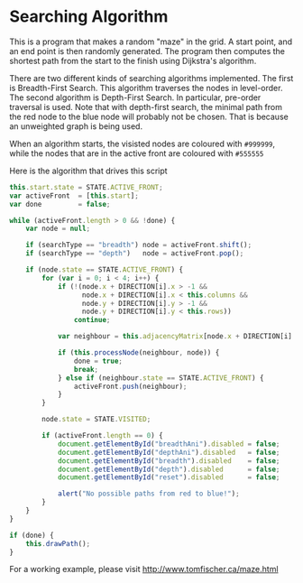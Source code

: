Searching Algorithm
===============

 This is a program that makes a random "maze" in the grid. A start point, and an end point is 
 then randomly generated. The program then computes the shortest path from the start to the finish 
 using Dijkstra's algorithm.

There are two different kinds of searching algorithms implemented. The first is Breadth-First 
Search. This algorithm traverses the nodes in level-order. The second algorithm is Depth-First 
Search. In particular, pre-order traversal is used. Note that with depth-first search, the minimal 
path from the red node to the blue node will probably not be chosen. That is because an unweighted 
graph is being used.

When an algorithm starts, the visisted nodes are coloured with ```#999999```, while the nodes that are in 
the active front are coloured with ```#555555```

Here is the algorithm that drives this script

```javascript
this.start.state = STATE.ACTIVE_FRONT;
var activeFront  = [this.start];
var done         = false;

while (activeFront.length > 0 && !done) {
    var node = null;

    if (searchType == "breadth") node = activeFront.shift();
    if (searchType == "depth")   node = activeFront.pop();

    if (node.state == STATE.ACTIVE_FRONT) {
        for (var i = 0; i < 4; i++) {
            if (!(node.x + DIRECTION[i].x > -1 && 
                  node.x + DIRECTION[i].x < this.columns && 
                  node.y + DIRECTION[i].y > -1 && 
                  node.y + DIRECTION[i].y < this.rows))
                continue;

            var neighbour = this.adjacencyMatrix[node.x + DIRECTION[i].x][node.y + DIRECTION[i].y];

            if (this.processNode(neighbour, node)) {
                done = true;
                break;
            } else if (neighbour.state == STATE.ACTIVE_FRONT) {
                activeFront.push(neighbour);
            }
        }

        node.state = STATE.VISITED;

        if (activeFront.length == 0) {
            document.getElementById("breadthAni").disabled = false;
            document.getElementById("depthAni").disabled   = false;
            document.getElementById("breadth").disabled    = false;
            document.getElementById("depth").disabled      = false;
            document.getElementById("reset").disabled      = false;

            alert("No possible paths from red to blue!");
        }
    }
}

if (done) {
    this.drawPath();
}
```

For a working example, please visit http://www.tomfischer.ca/maze.html
